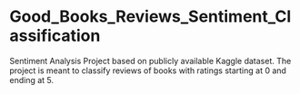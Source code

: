 # Good_Books_Reviews_Sentiment_Classification
Sentiment Analysis Project based on publicly available Kaggle dataset. The project is meant to classify reviews of books with ratings starting at 0 and ending at 5.
